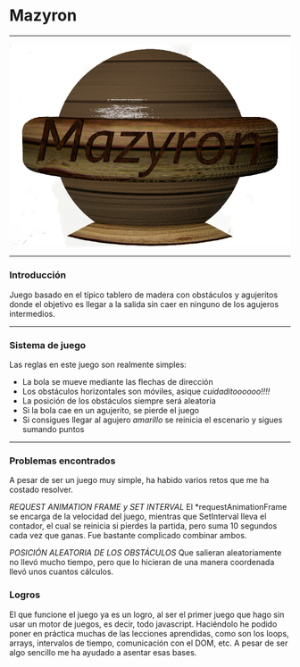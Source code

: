 # Mazyron

---

![MazironBall](./textures/mazyronBallT.png)

---

### Introducción

Juego basado en el típico tablero de madera con obstáculos y agujeritos donde el objetivo es llegar a la salida sin caer en ninguno de los agujeros intermedios.

---

### Sistema de juego

Las reglas en este juego son realmente simples:

- La bola se mueve mediante las flechas de dirección
- Los obstáculos horizontales son móviles, asique _cuidaditoooooo!!!!_
- La posición de los obstáculos siempre será aleatoria
- Si la bola cae en un agujerito, se pierde el juego
- Si consigues llegar al agujero _amarillo_ se reinicia el escenario y sigues sumando puntos

---

### Problemas encontrados
A pesar de ser un juego muy simple, ha habido varios retos que me ha costado resolver.

*REQUEST ANIMATION FRAME y SET INTERVAL*
El *requestAnimationFrame se encarga de la velocidad del juego, mientras que SetInterval lleva el contador, el cual se reinicia si pierdes la partida, pero suma 10 segundos cada vez que ganas. 
Fue bastante complicado combinar ambos.

*POSICIÓN ALEATORIA DE LOS OBSTÁCULOS*
Que salieran aleatoriamente no llevó mucho tiempo, pero que lo hicieran de una manera coordenada llevó unos cuantos cálculos.

### Logros
El que funcione el juego ya es un logro, al ser el primer juego que hago sin usar un motor de juegos, es decir, todo javascript. Haciéndolo he podido poner en práctica muchas de las lecciones aprendidas, como son los loops, arrays, intervalos de tiempo, comunicación con el DOM, etc. A pesar de ser algo sencillo me ha ayudado a asentar esas bases.